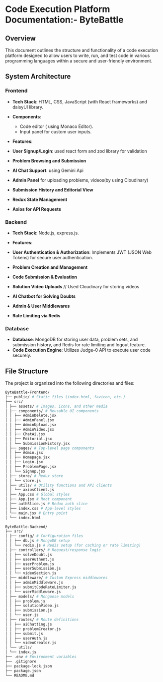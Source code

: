 # Code Execution Platform Documentation:- ByteBattle

## Overview
This document outlines the structure and functionality of a code execution platform designed to allow users to write, run, and test code in various programming languages within a secure and user-friendly environment.
## System Architecture
### Frontend
- **Tech Stack**: HTML, CSS, JavaScript (with React frameworks) and daisyUI library.
- **Components**:
  - Code editor ( using Monaco Editor).
  - Input panel for custom user inputs.

- **Features**:
-  **User Signup/Login**: used react form and zod library for validation
- **Problem Browsing and Submission**
- **AI Chat Support**:   using Gemini Api 
- **Admin Panel** for uploading problems, videos(by using Cloudinary)
- **Submission History and Editorial View**
- **Redux State Management**
- **Axios for API Requests**

### Backend
- **Tech Stack**: Node.js, express.js.

- **Features**:
-  **User Authentication & Authorization**: Implements JWT (JSON Web Tokens) for secure user authentication.
-  **Problem Creation and Management**
-  **Code Submission & Evaluation**
-  **Solution Video Uploads**  // Used Cloudinary for storing videos  
-  **AI Chatbot for Solving Doubts**
-  **Admin & User Middlewares**
-  **Rate Limiting via Redis**

### Database
- **Database**: MongoDB for storing user data, problem sets, and submission history, and Redis for rate limiting and logout feature.
- **Code Execution Engine**: Utilizes Judge-0 API to  execute user code securely.



## File Structure

The project is organized into the following directories and files:

```bash
ByteBattle-Frontend/
├── public/ # Static files (index.html, favicon, etc.)
├── src/
│ ├── assets/ # Images, icons, and other media
│ ├── components/ # Reusable UI components
│ │ ├── AdminDelete.jsx
│ │ ├── AdminPanel.jsx
│ │ ├── AdminUpload.jsx
│ │ ├── AdminVideo.jsx
│ │ ├── ChatAi.jsx
│ │ ├── Editorial.jsx
│ │ └── SubmissionHistory.jsx
│ ├── pages/ # Top-level page components
│ │ ├── Admin.jsx
│ │ ├── Homepage.jsx
│ │ ├── Login.jsx
│ │ ├── ProblemPage.jsx
│ │ └── Signup.jsx
│ ├── store/ # Redux store
│ │ └── store.js
│ ├── utils/ # Utility functions and API clients
│ │ └── axiosClient.js
│ ├── App.css # Global styles
│ ├── App.jsx # Root component
│ ├── authSlice.js # Redux auth slice
│ ├── index.css # App-level styles
│ └── main.jsx # Entry point
│ └── index.html 

ByteBattle-Backend/
├── src/
│ ├── config/ # Configuration files
│ │ ├── db.js # MongoDB setup
│ │ └── redis.js # Redis setup (for caching or rate limiting)
│ ├── controllers/ # Request/response logic
│ │ ├── solveDoubt.js
│ │ ├── userAuthent.js
│ │ ├── userProblem.js
│ │ ├── userSubmission.js
│ │ └── videoSection.js
│ ├── middleware/ # Custom Express middlewares
│ │ ├── adminMiddleware.js
│ │ ├── submitCodeRateLimiter.js
│ │ └── userMiddleware.js
│ ├── models/ # Mongoose models
│ │ ├── problem.js
│ │ ├── solutionVideo.js
│ │ ├── submission.js
│ │ └── user.js
│ ├── routes/ # Route definitions
│ │ ├── aiChatting.js
│ │ ├── problemCreator.js
│ │ ├── submit.js
│ │ ├── userAuth.js
│ │ └── videoCreator.js
│ └── utils/
│ └── index.js
├── .env # Environment variables
├── .gitignore
├── package-lock.json
├── package.json
└── README.md
```


